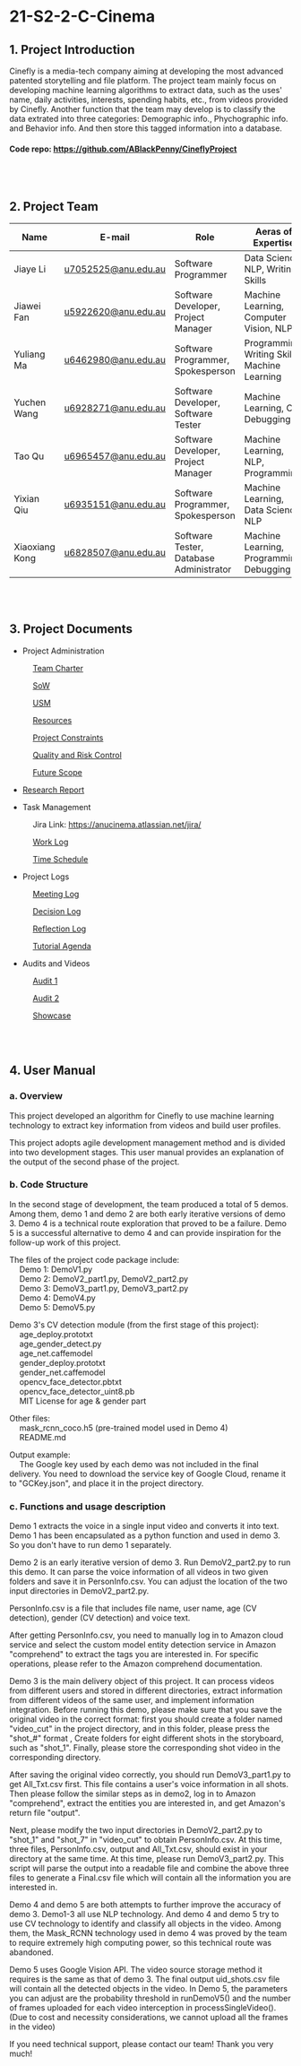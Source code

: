 # 21-S2-2-C-Cinema



## 1. Project Introduction
Cinefly is a media-tech company aiming at developing the most advanced patented storytelling and file platform. The project team mainly focus on developing machine learning algorithms to extract data, such as the uses' name, daily activities, interests, spending habits, etc., from videos provided by Cinefly. Another function that the team may develop is to classify the data extrated into three categories: Demographic info., Phychographic info. and Behavior info. And then store this tagged information into a database.
#### Code repo:  https://github.com/ABlackPenny/CineflyProject
<br/> </br>


## 2. Project Team
| Name | E-mail | Role | Aeras of Expertise  |
|--------------------|------------------------------|--------------------------------------|---------------------------------|
| Jiaye Li | u7052525@anu.edu.au | Software Programmer | Data Science, NLP, Writing Skills |
| Jiawei Fan | u5922620@anu.edu.au | Software Developer, Project Manager | Machine Learning, Computer Vision, NLP |
| Yuliang Ma | u6462980@anu.edu.au | Software Programmer, Spokesperson | Programming, Writing Skills, Machine Learning |
| Yuchen Wang | u6928271@anu.edu.au | Software Developer, Software Tester | Machine Learning, CV, Debugging |
| Tao Qu | u6965457@anu.edu.au | Software Developer, Project Manager | Machine Learning, NLP, Programming |
| Yixian Qiu | u6935151@anu.edu.au | Software Programmer, Spokesperson | Machine Learning, Data Science, NLP |
| Xiaoxiang Kong | u6828507@anu.edu.au | Software Tester, Database Administrator | Machine Learning, Programming, Debugging |

<br/> </br>


## 3. Project Documents
*  Project Administration 

   &emsp;  [Team Charter](01_Team_Charter/)
   
   &emsp;  [SoW](07_Statement%20of%20Work/)
   
   &emsp;  [USM](09_Time_Schedule/USM_cinema.jpg)
   
   &emsp;  [Resources](06_Resources/Tools_and_Resources.md)
   
   &emsp;  [Project Constraints](02%20Constraints/)
   
   &emsp;  [Quality and Risk Control](03%20Quaility%20and%20Risk%20Control/)
   
   &emsp;  [Future Scope](Future%20Scope/)
   
*  [Research Report](12%20Documentations/)
  
*  Task Management 

   &emsp;  Jira Link: https://anucinema.atlassian.net/jira/
   
   &emsp;  [Work Log](10_Work_Log/)
   
   &emsp;  [Time Schedule](09_Time_Schedule/)
   
*  Project Logs  

   &emsp;  [Meeting Log](05_Meeting_Minutes/)   
   
   &emsp;  [Decision Log](04_Decision_Making/)
   
   &emsp;  [Reflection Log](13%20Reflection/)
   
   &emsp;  [Tutorial Agenda](11_Tutorial_Agenda/)
   
*  Audits and Videos

   &emsp; [Audit 1](Audit%201/)
   
   &emsp; [Audit 2](Audit%202/)
   
   &emsp; [Showcase](14_Showcase_Video/)

<br/> </br>


## 4. User Manual

### a. Overview

This project developed an algorithm for Cinefly to use machine learning technology to extract key information from videos and build user profiles.

This project adopts agile development management method and is divided into two development stages. This user manual provides an explanation of the output of the second phase of the project.

### b. Code Structure

In the second stage of development, the team produced a total of 5 demos. Among them, demo 1 and demo 2 are both early iterative versions of demo 3. Demo 4 is a technical route exploration that proved to be a failure. Demo 5 is a successful alternative to demo 4 and can provide inspiration for the follow-up work of this project.

The files of the project code package include:
<br/>&emsp; Demo 1: DemoV1.py<br/>&emsp; Demo 2: DemoV2_part1.py, DemoV2_part2.py</br>&emsp; Demo 3: DemoV3_part1.py, DemoV3_part2.py<br/>&emsp; Demo 4: DemoV4.py<br/>&emsp; Demo 5: DemoV5.py<br/>

Demo 3's CV detection module (from the first stage of this project):
<br/>&emsp; age_deploy.prototxt<br/>&emsp; age_gender_detect.py<br/>&emsp; age_net.caffemodel<br/>&emsp; gender_deploy.prototxt<br/>&emsp; gender_net.caffemodel<br/>&emsp; opencv_face_detector.pbtxt<br/>&emsp; opencv_face_detector_uint8.pb<br/>&emsp; MIT License for age & gender part<br/>

Other files:
<br/>&emsp; mask_rcnn_coco.h5 (pre-trained model used in Demo 4)<br/>&emsp; README.md<br/>

Output example:
<br/>&emsp; The Google key used by each demo was not included in the final delivery. You need to download the service key of Google Cloud, rename it to "GCKey.json", and place it in the project directory.<br/>

### c. Functions and usage description

Demo 1 extracts the voice in a single input video and converts it into text. Demo 1 has been encapsulated as a python function and used in demo 3. So you don't have to run demo 1 separately.

Demo 2 is an early iterative version of demo 3. Run DemoV2_part2.py to run this demo. It can parse the voice information of all videos in two given folders and save it in PersonInfo.csv. You can adjust the location of the two input directories in DemoV2_part2.py.

PersonInfo.csv is a file that includes file name, user name, age (CV detection), gender (CV detection) and voice text.

After getting PersonInfo.csv, you need to manually log in to Amazon cloud service and select the custom model entity detection service in Amazon "comprehend" to extract the tags you are interested in. For specific operations, please refer to the Amazon comprehend documentation.

Demo 3 is the main delivery object of this project. It can process videos from different users and stored in different directories, extract information from different videos of the same user, and implement information integration. Before running this demo, please make sure that you save the original video in the correct format: first you should create a folder named "video_cut" in the project directory, and in this folder, please press the "shot_#" format , Create folders for eight different shots in the storyboard, such as "shot_1". Finally, please store the corresponding shot video in the corresponding directory.

After saving the original video correctly, you should run DemoV3_part1.py to get All_Txt.csv first. This file contains a user's voice information in all shots. Then please follow the similar steps as in demo2, log in to Amazon "comprehend", extract the entities you are interested in, and get Amazon's return file "output".

Next, please modify the two input directories in DemoV2_part2.py to "shot_1" and "shot_7" in "video_cut" to obtain PersonInfo.csv. At this time, three files, PersonInfo.csv, output and All_Txt.csv, should exist in your directory at the same time. At this time, please run DemoV3_part2.py. This script will parse the output into a readable file and combine the above three files to generate a Final.csv file which will contain all the information you are interested in.

Demo 4 and demo 5 are both attempts to further improve the accuracy of demo 3. Demo1-3 all use NLP technology. And demo 4 and demo 5 try to use CV technology to identify and classify all objects in the video. Among them, the Mask_RCNN technology used in demo 4 was proved by the team to require extremely high computing power, so this technical route was abandoned.

Demo 5 uses Google Vision API. The video source storage method it requires is the same as that of demo 3. The final output uid_shots.csv file will contain all the detected objects in the video. In Demo 5, the parameters you can adjust are the probability threshold in runDemoV5() and the number of frames uploaded for each video interception in processSingleVideo(). (Due to cost and necessity considerations, we cannot upload all the frames in the video)

If you need technical support, please contact our team! Thank you very much!




